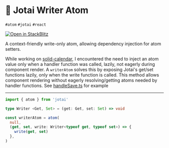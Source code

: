 # 👻 Jotai Writer Atom

`#atom` `#jotai` `#react`

[![Open in StackBlitz](https://developer.stackblitz.com/img/open_in_stackblitz.svg)][demo]

[demo]: https://stackblitz.com/github/hd-o/coding-challenge?configPath=packages/jotai-writer-atom&file=packages/jotai-writer-atom/index.html&startScript=run:jotai-writer-atom

A context-friendly write-only atom, allowing dependency injection for atom setters.

While working on [solid-calendar][solid_calendar], I encountered the need to inject an atom value only when a handler function was called, lazily, not eagerly during component render. A `writerAtom` solves this by exposing Jotai's get/set functions lazily, only when the write function is called. This method allows component rendering without eagerly resolving/getting atoms needed by handler functions. See [handleSave.ts][handleSave] for example

---

```ts
import { atom } from 'jotai'

type Writer <Get, Set> = (get: Get, set: Set) => void

const writerAtom = atom(
  null,
  (get, set, write: Writer<typeof get, typeof set>) => {
    write(get, set)
  },
)
```

[handleSave]: ../solid-calendar/src/reminder/editor/handleSave.ts

[solid_calendar]: ../solid-calendar/
